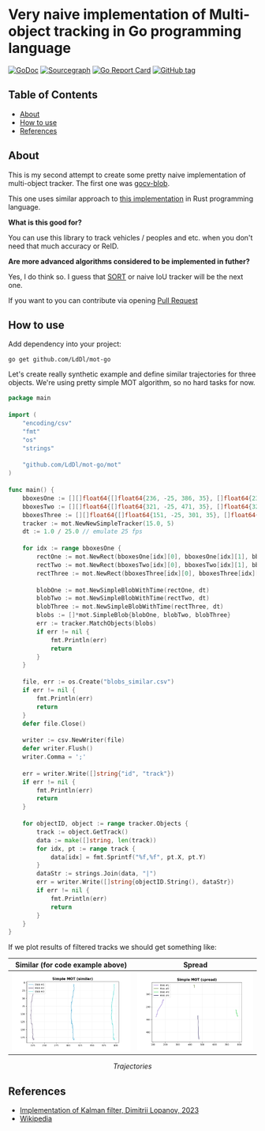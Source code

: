 # Very naive implementation of Multi-object tracking in Go programming language
[![GoDoc](https://godoc.org/github.com/LdDl/mot-go?status.svg)](https://godoc.org/github.com/LdDl/mot-go)
[![Sourcegraph](https://sourcegraph.com/github.com/LdDl/mot-go/-/badge.svg)](https://sourcegraph.com/github.com/LdDl/mot-go?badge)
[![Go Report Card](https://goreportcard.com/badge/github.com/LdDl/mot-go)](https://goreportcard.com/report/github.com/LdDl/mot-go)
[![GitHub tag](https://img.shields.io/github/tag/LdDl/mot-go.svg)](https://github.com/LdDl/mot-go/releases)

## Table of Contents

- [About](#about)
- [How to use](#how-to-use)
- [References](#References)

## About

This is my second attempt to create some pretty naive implementation of multi-object tracker. The first one was [gocv-blob](https://github.com/LdDl/gocv-blob).

This one uses similar approach to [this implementation](https://github.com/LdDl/mot-rs) in Rust programming language.


**What is this good for?**

You can use this library to track vehicles / peoples and etc. when you don't need that much accuracy or ReID.

**Are more advanced algorithms considered to be implemented in futher?**

Yes, I do think so. I guess that [SORT](https://arxiv.org/abs/1602.00763) or naive IoU tracker will be the next one.

If you want to you can contribute via opening [Pull Request](https://github.com/LdDl/mot-go/compare)

## How to use

Add dependency into your project:
```shell
go get github.com/LdDl/mot-go
```

Let's create really synthetic example and define similar trajectories for three objects.
We're using pretty simple MOT algorithm, so no hard tasks for now.

```go
package main

import (
	"encoding/csv"
	"fmt"
	"os"
	"strings"

	"github.com/LdDl/mot-go/mot"
)

func main() {
	bboxesOne := [][]float64{[]float64{236, -25, 386, 35}, []float64{237, -24, 387, 36}, []float64{238, -22, 388, 38}, []float64{236, -20, 386, 40}, []float64{236, -19, 386, 41}, []float64{237, -18, 387, 42}, []float64{237, -18, 387, 42}, []float64{238, -17, 388, 43}, []float64{237, -14, 387, 46}, []float64{237, -14, 387, 46}, []float64{237, -12, 387, 48}, []float64{237, -12, 387, 48}, []float64{237, -11, 387, 49}, []float64{237, -11, 387, 49}, []float64{237, -10, 387, 50}, []float64{237, -10, 387, 50}, []float64{237, -8, 387, 52}, []float64{237, -8, 387, 52}, []float64{236, -7, 386, 53}, []float64{236, -7, 386, 53}, []float64{236, -6, 386, 54}, []float64{236, -6, 386, 54}, []float64{236, -2, 386, 58}, []float64{235, 0, 385, 60}, []float64{236, 2, 386, 62}, []float64{236, 5, 386, 65}, []float64{236, 9, 386, 69}, []float64{235, 12, 385, 72}, []float64{235, 14, 385, 74}, []float64{233, 16, 383, 76}, []float64{232, 26, 382, 86}, []float64{233, 28, 383, 88}, []float64{233, 40, 383, 100}, []float64{233, 30, 383, 90}, []float64{232, 22, 382, 82}, []float64{232, 34, 382, 94}, []float64{232, 21, 382, 81}, []float64{233, 40, 383, 100}, []float64{232, 40, 382, 100}, []float64{232, 40, 382, 100}, []float64{232, 36, 382, 96}, []float64{232, 53, 382, 113}, []float64{232, 50, 382, 110}, []float64{233, 55, 383, 115}, []float64{232, 50, 382, 110}, []float64{234, 68, 384, 128}, []float64{231, 49, 381, 109}, []float64{232, 68, 382, 128}, []float64{231, 31, 381, 91}, []float64{232, 64, 382, 124}, []float64{233, 71, 383, 131}, []float64{231, 64, 381, 124}, []float64{231, 74, 381, 134}, []float64{231, 64, 381, 124}, []float64{230, 77, 380, 137}, []float64{232, 82, 382, 142}, []float64{232, 78, 382, 138}, []float64{232, 78, 382, 138}, []float64{231, 79, 381, 139}, []float64{231, 79, 381, 139}, []float64{231, 91, 381, 151}, []float64{232, 78, 382, 138}, []float64{232, 78, 382, 138}, []float64{233, 90, 383, 150}, []float64{232, 92, 382, 152}, []float64{232, 92, 382, 152}, []float64{233, 98, 383, 158}, []float64{232, 100, 382, 160}, []float64{231, 92, 381, 152}, []float64{233, 110, 383, 170}, []float64{234, 92, 384, 152}, []float64{234, 92, 384, 152}, []float64{234, 110, 384, 170}, []float64{234, 92, 384, 152}, []float64{233, 104, 383, 164}, []float64{234, 111, 384, 171}, []float64{234, 106, 384, 166}, []float64{234, 106, 384, 166}, []float64{233, 124, 383, 184}, []float64{236, 125, 386, 185}, []float64{236, 125, 386, 185}, []float64{232, 120, 382, 180}, []float64{236, 131, 386, 191}, []float64{232, 132, 382, 192}, []float64{238, 139, 388, 199}, []float64{236, 141, 386, 201}, []float64{232, 151, 382, 211}, []float64{236, 145, 386, 205}, []float64{236, 145, 386, 205}, []float64{231, 133, 381, 193}, []float64{237, 148, 387, 208}, []float64{237, 148, 387, 208}, []float64{237, 148, 387, 208}, []float64{237, 148, 387, 208}, []float64{237, 148, 387, 208}, []float64{237, 148, 387, 208}, []float64{237, 148, 387, 208}, []float64{237, 148, 387, 208}, []float64{237, 148, 387, 208}, []float64{237, 148, 387, 208}, []float64{237, 148, 387, 208}, []float64{237, 148, 387, 208}, []float64{237, 148, 387, 208}, []float64{237, 148, 387, 208}, []float64{237, 148, 387, 208}, []float64{237, 148, 387, 208}, []float64{237, 148, 387, 208}, []float64{237, 148, 387, 208}, []float64{237, 148, 387, 208}, []float64{237, 148, 387, 208}, []float64{237, 148, 387, 208}, []float64{237, 148, 387, 208}}
	bboxesTwo := [][]float64{[]float64{321, -25, 471, 35}, []float64{322, -24, 472, 36}, []float64{323, -22, 473, 38}, []float64{321, -20, 471, 40}, []float64{321, -19, 471, 41}, []float64{322, -18, 472, 42}, []float64{322, -18, 472, 42}, []float64{323, -17, 473, 43}, []float64{322, -14, 472, 46}, []float64{322, -14, 472, 46}, []float64{322, -12, 472, 48}, []float64{322, -12, 472, 48}, []float64{322, -11, 472, 49}, []float64{322, -11, 472, 49}, []float64{322, -10, 472, 50}, []float64{322, -10, 472, 50}, []float64{322, -8, 472, 52}, []float64{322, -8, 472, 52}, []float64{321, -7, 471, 53}, []float64{321, -7, 471, 53}, []float64{321, -6, 471, 54}, []float64{321, -6, 471, 54}, []float64{321, -2, 471, 58}, []float64{320, 0, 470, 60}, []float64{321, 2, 471, 62}, []float64{321, 5, 471, 65}, []float64{321, 9, 471, 69}, []float64{320, 12, 470, 72}, []float64{320, 14, 470, 74}, []float64{318, 16, 468, 76}, []float64{317, 26, 467, 86}, []float64{318, 28, 468, 88}, []float64{318, 40, 468, 100}, []float64{318, 30, 468, 90}, []float64{317, 22, 467, 82}, []float64{317, 34, 467, 94}, []float64{317, 21, 467, 81}, []float64{318, 40, 468, 100}, []float64{317, 40, 467, 100}, []float64{317, 40, 467, 100}, []float64{317, 36, 467, 96}, []float64{317, 53, 467, 113}, []float64{317, 50, 467, 110}, []float64{318, 55, 468, 115}, []float64{317, 50, 467, 110}, []float64{319, 68, 469, 128}, []float64{316, 49, 466, 109}, []float64{317, 68, 467, 128}, []float64{316, 31, 466, 91}, []float64{317, 64, 467, 124}, []float64{318, 71, 468, 131}, []float64{316, 64, 466, 124}, []float64{316, 74, 466, 134}, []float64{316, 64, 466, 124}, []float64{315, 77, 465, 137}, []float64{317, 82, 467, 142}, []float64{317, 78, 467, 138}, []float64{317, 78, 467, 138}, []float64{316, 79, 466, 139}, []float64{316, 79, 466, 139}, []float64{316, 91, 466, 151}, []float64{317, 78, 467, 138}, []float64{317, 78, 467, 138}, []float64{318, 90, 468, 150}, []float64{317, 92, 467, 152}, []float64{317, 92, 467, 152}, []float64{318, 98, 468, 158}, []float64{317, 100, 467, 160}, []float64{316, 92, 466, 152}, []float64{318, 110, 468, 170}, []float64{319, 92, 469, 152}, []float64{319, 92, 469, 152}, []float64{319, 110, 469, 170}, []float64{319, 92, 469, 152}, []float64{318, 104, 468, 164}, []float64{319, 111, 469, 171}, []float64{319, 106, 469, 166}, []float64{319, 106, 469, 166}, []float64{318, 124, 468, 184}, []float64{321, 125, 471, 185}, []float64{321, 125, 471, 185}, []float64{317, 120, 467, 180}, []float64{321, 131, 471, 191}, []float64{317, 132, 467, 192}, []float64{323, 139, 473, 199}, []float64{321, 141, 471, 201}, []float64{317, 151, 467, 211}, []float64{321, 145, 471, 205}, []float64{321, 145, 471, 205}, []float64{316, 133, 466, 193}, []float64{322, 148, 472, 208}, []float64{322, 148, 472, 208}, []float64{322, 148, 472, 208}, []float64{322, 148, 472, 208}, []float64{322, 148, 472, 208}, []float64{322, 148, 472, 208}, []float64{322, 148, 472, 208}, []float64{322, 148, 472, 208}, []float64{322, 148, 472, 208}, []float64{322, 148, 472, 208}, []float64{322, 148, 472, 208}, []float64{322, 148, 472, 208}, []float64{322, 148, 472, 208}, []float64{322, 148, 472, 208}, []float64{322, 148, 472, 208}, []float64{322, 148, 472, 208}, []float64{322, 148, 472, 208}, []float64{322, 148, 472, 208}, []float64{322, 148, 472, 208}, []float64{322, 148, 472, 208}, []float64{322, 148, 472, 208}, []float64{322, 148, 472, 208}}
	bboxesThree := [][]float64{[]float64{151, -25, 301, 35}, []float64{152, -24, 302, 36}, []float64{153, -22, 303, 38}, []float64{151, -20, 301, 40}, []float64{151, -19, 301, 41}, []float64{152, -18, 302, 42}, []float64{152, -18, 302, 42}, []float64{153, -17, 303, 43}, []float64{152, -14, 302, 46}, []float64{152, -14, 302, 46}, []float64{152, -12, 302, 48}, []float64{152, -12, 302, 48}, []float64{152, -11, 302, 49}, []float64{152, -11, 302, 49}, []float64{152, -10, 302, 50}, []float64{152, -10, 302, 50}, []float64{152, -8, 302, 52}, []float64{152, -8, 302, 52}, []float64{151, -7, 301, 53}, []float64{151, -7, 301, 53}, []float64{151, -6, 301, 54}, []float64{151, -6, 301, 54}, []float64{151, -2, 301, 58}, []float64{150, 0, 300, 60}, []float64{151, 2, 301, 62}, []float64{151, 5, 301, 65}, []float64{151, 9, 301, 69}, []float64{150, 12, 300, 72}, []float64{150, 14, 300, 74}, []float64{148, 16, 298, 76}, []float64{147, 26, 297, 86}, []float64{148, 28, 298, 88}, []float64{148, 40, 298, 100}, []float64{148, 30, 298, 90}, []float64{147, 22, 297, 82}, []float64{147, 34, 297, 94}, []float64{147, 21, 297, 81}, []float64{148, 40, 298, 100}, []float64{147, 40, 297, 100}, []float64{147, 40, 297, 100}, []float64{147, 36, 297, 96}, []float64{147, 53, 297, 113}, []float64{147, 50, 297, 110}, []float64{148, 55, 298, 115}, []float64{147, 50, 297, 110}, []float64{149, 68, 299, 128}, []float64{146, 49, 296, 109}, []float64{147, 68, 297, 128}, []float64{146, 31, 296, 91}, []float64{147, 64, 297, 124}, []float64{148, 71, 298, 131}, []float64{146, 64, 296, 124}, []float64{146, 74, 296, 134}, []float64{146, 64, 296, 124}, []float64{145, 77, 295, 137}, []float64{147, 82, 297, 142}, []float64{147, 78, 297, 138}, []float64{147, 78, 297, 138}, []float64{146, 79, 296, 139}, []float64{146, 79, 296, 139}, []float64{146, 91, 296, 151}, []float64{147, 78, 297, 138}, []float64{147, 78, 297, 138}, []float64{148, 90, 298, 150}, []float64{147, 92, 297, 152}, []float64{147, 92, 297, 152}, []float64{148, 98, 298, 158}, []float64{147, 100, 297, 160}, []float64{146, 92, 296, 152}, []float64{148, 110, 298, 170}, []float64{149, 92, 299, 152}, []float64{149, 92, 299, 152}, []float64{149, 110, 299, 170}, []float64{149, 92, 299, 152}, []float64{148, 104, 298, 164}, []float64{149, 111, 299, 171}, []float64{149, 106, 299, 166}, []float64{149, 106, 299, 166}, []float64{148, 124, 298, 184}, []float64{151, 125, 301, 185}, []float64{151, 125, 301, 185}, []float64{147, 120, 297, 180}, []float64{151, 131, 301, 191}, []float64{147, 132, 297, 192}, []float64{153, 139, 303, 199}, []float64{151, 141, 301, 201}, []float64{147, 151, 297, 211}, []float64{151, 145, 301, 205}, []float64{151, 145, 301, 205}, []float64{146, 133, 296, 193}, []float64{152, 148, 302, 208}, []float64{152, 148, 302, 208}, []float64{152, 148, 302, 208}, []float64{152, 148, 302, 208}, []float64{152, 148, 302, 208}, []float64{152, 148, 302, 208}, []float64{152, 148, 302, 208}, []float64{152, 148, 302, 208}, []float64{152, 148, 302, 208}, []float64{152, 148, 302, 208}, []float64{152, 148, 302, 208}, []float64{152, 148, 302, 208}, []float64{152, 148, 302, 208}, []float64{152, 148, 302, 208}, []float64{152, 148, 302, 208}, []float64{152, 148, 302, 208}, []float64{152, 148, 302, 208}, []float64{152, 148, 302, 208}, []float64{152, 148, 302, 208}, []float64{152, 148, 302, 208}, []float64{152, 148, 302, 208}, []float64{152, 148, 302, 208}}
	tracker := mot.NewNewSimpleTracker(15.0, 5)
	dt := 1.0 / 25.0 // emulate 25 fps

	for idx := range bboxesOne {
		rectOne := mot.NewRect(bboxesOne[idx][0], bboxesOne[idx][1], bboxesOne[idx][2]-bboxesOne[idx][0], bboxesOne[idx][3]-bboxesOne[idx][1])
		rectTwo := mot.NewRect(bboxesTwo[idx][0], bboxesTwo[idx][1], bboxesTwo[idx][2]-bboxesTwo[idx][0], bboxesTwo[idx][3]-bboxesTwo[idx][1])
		rectThree := mot.NewRect(bboxesThree[idx][0], bboxesThree[idx][1], bboxesThree[idx][2]-bboxesThree[idx][0], bboxesThree[idx][3]-bboxesThree[idx][1])

		blobOne := mot.NewSimpleBlobWithTime(rectOne, dt)
		blobTwo := mot.NewSimpleBlobWithTime(rectTwo, dt)
		blobThree := mot.NewSimpleBlobWithTime(rectThree, dt)
		blobs := []*mot.SimpleBlob{blobOne, blobTwo, blobThree}
		err := tracker.MatchObjects(blobs)
		if err != nil {
			fmt.Println(err)
			return
		}
	}

	file, err := os.Create("blobs_similar.csv")
	if err != nil {
		fmt.Println(err)
		return
	}
	defer file.Close()

	writer := csv.NewWriter(file)
	defer writer.Flush()
	writer.Comma = ';'

	err = writer.Write([]string{"id", "track"})
	if err != nil {
		fmt.Println(err)
		return
	}

	for objectID, object := range tracker.Objects {
		track := object.GetTrack()
		data := make([]string, len(track))
		for idx, pt := range track {
			data[idx] = fmt.Sprintf("%f,%f", pt.X, pt.Y)
		}
		dataStr := strings.Join(data, "|")
		err = writer.Write([]string{objectID.String(), dataStr})
		if err != nil {
			fmt.Println(err)
			return
		}
	}
}

```

If we plot results of filtered tracks we should get something like:

Similar (for code example above)            |  Spread
:-------------------------:|:-------------------------:
<img src="data/mot_simple_similar.png" width="640">  |  <img src="data/mot_simple_spread.png" width="640">

<p style="text-align: center;"><i>Trajectories</i></p>

## References
- [Implementation of Kalman filter, Dimitrii Lopanov, 2023](https://github.com/LdDl/kalman-rs#implementation-of-discrete-kalman-filter-for-object-tracking-purposes)
- [Wikipedia](https://en.wikipedia.org/wiki/Multiple_object_tracking)
